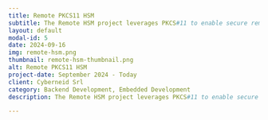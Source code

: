 ```yaml
---
title: Remote PKCS11 HSM
subtitle: The Remote HSM project leverages PKCS#11 to enable secure remote access to multiple HSMs
layout: default
modal-id: 5
date: 2024-09-16
img: remote-hsm.png
thumbnail: remote-hsm-thumbnail.png
alt: Remote PKCS11 HSM
project-date: September 2024 - Today
client: Cyberneid Srl
category: Backend Development, Embedded Development
description: The Remote HSM project leverages PKCS#11 to enable secure remote access to multiple HSMs, allowing centralized management of cryptographic services. It consists of an OpenAPI for RESTful API interaction, a Native PKCS#11 DLL for client-side integration, a Proxy DLL that translates requests, and a WebService that performs cryptographic operations on HSMs. The system provides seamless interaction between applications and HSMs, ensuring security and flexibility.

---
```

